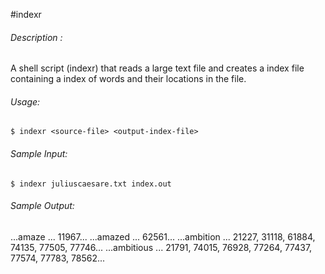 #indexr
###### Description :
A shell script (indexr) that reads a large text file and creates a index file containing a index of words and their locations in the file.

###### Usage:

`$ indexr <source-file> <output-index-file>`

###### Sample Input:

`$ indexr juliuscaesare.txt index.out`

###### Sample Output:

...amaze ... 11967...
...amazed ... 62561...
...ambition ... 21227, 31118, 61884, 74135, 77505, 77746...
...ambitious ... 21791, 74015, 76928, 77264, 77437, 77574, 77783, 78562...
